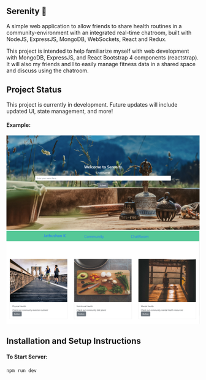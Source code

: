 ## Serenity 🌸
A simple web application to allow friends to share health routines in a community-environment with an integrated real-time chatroom, built with NodeJS, ExpressJS, MongoDB, WebSockets, React and Redux.

This project is intended to help familiarize myself with web development with MongoDB, ExpressJS, and React Bootstrap 4 components (reactstrap). It will also my friends and I to easily manage fitness data in a shared space and discuss using the chatroom.

## Project Status
This project is currently in development. Future updates will include updated UI, state management, and more!

#### Example:   
![Image description](https://github.com/jkaethee/Serenity/blob/master/serenity%20snip%201.PNG)
![Image description](https://github.com/jkaethee/Serenity/blob/master/serenity%20snip%202.PNG)
## Installation and Setup Instructions

#### To Start Server:

`npm run dev`  
